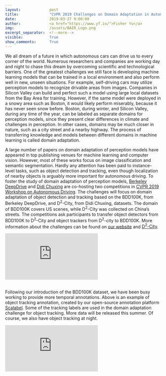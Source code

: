 ```yaml
---
layout:             post
title:              "CVPR 2019 Challenges on Domain Adaptation in Autonomous Driving"
date:               2019-03-27 9:00:00
author:             <a href="https://www.yf.io/">Fisher Yu</a>
img:                /assets/BAIR_Logo.png
excerpt_separator:  <!--more-->
visible:            True
show_comments:      True
---
```



We all dream of a future in which autonomous cars can drive us to every corner
of the world. Numerous researchers and companies are working day and night to
chase this dream by overcoming scientific and technological barriers. One of the
greatest challenges we still face is developing machine learning models that can
be trained in a local environment and also perform well in new, unseen
situations. For example, self-driving cars may utilize perception models to
recognize drivable areas from images. Companies in Silicon Valley can build and
perfect such a model using large local datasets from the Bay Area for training.
However, if the same model were deployed in a snowy area such as Boston, it
would likely perform miserably, because it has never seen snow before. Boston,
during winter, and Silicon Valley, during any time of the year, can be labeled
as separate domains for perception models, since they present clear differences
in climate and challenges in perception. In other cases, domains may be much
closer in nature, such as a city street and a nearby highway. The process of
transferring knowledge and models between different domains in machine learning
is called domain adaptation.

A large number of papers on domain adaptation of perception models have appeared
in top publishing venues for machine learning and computer vision. However, most
of these works focus on image classification and semantic segmentation. Hardly
any attention has been paid to instance-level tasks, such as object detection
and tracking, even though localization of nearby objects is arguably more
important for autonomous driving. To foster the study of domain adaptation of
perception models, <a href="https://deepdrive.berkeley.edu/">Berkeley
DeepDrive</a> and <a href="https://didiglobal.com/">Didi Chuxing</a> are
co-hosting two competitions in <a href="http://wad.vision">CVPR 2019 Workshop on
Autonomous Driving</a>. The challenges will focus on domain adaptation of object
detection and tracking based on the BDD100K, from Berkeley DeepDrive, and
D<sup>2</sup>-City, from Didi Chuxing, datasets. The domain of BDD100K covers US
scenes, while D<sup>2</sup>-City was collected on China’s streets. The
competitions ask participants to transfer object detectors from BDD100K to
D<sup>2</sup>-City and object trackers from D<sup>2</sup>-city to BDD100K. More
information about the challenges can be found on <a
href="https://bdd-data.berkeley.edu/wad-2019.html">our website</a> and <a
href="https://outreach.didichuxing.com/d2city">D<sup>2</sup>-City</a>.

<div class="videoWrapper">
  <iframe src="https://www.youtube.com/embed/X5RjE--TUGs?rel=0" frameborder="0" allowfullscreen=""></iframe>
</div>
<br>

Following our introduction of the BDD100K dataset, we have been busy working to
provide more temporal annotations. Above is an example of object tracking
annotation, created by our open-source annotation platform <a
href="https://www.scalabel.ai">Scalabel</a>. Some of the tracking labels are
used in the domain adaptation challenge for object tracking. More data will be
released this summer. Of course, we also have object tracking at night.

<div class="videoWrapper">
  <iframe src="https://www.youtube.com/embed/gA7dvJW_il0?rel=0" frameborder="0" allowfullscreen=""></iframe>
</div>
